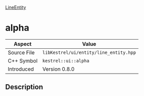 [LineEntity](index)
# alpha
| Aspect | Value |
| --- | --- |
| Source File | `libKestrel/ui/entity/line_entity.hpp` |
| C++ Symbol | `kestrel::ui::alpha` |
| Introduced | Version 0.8.0 |
## Description

